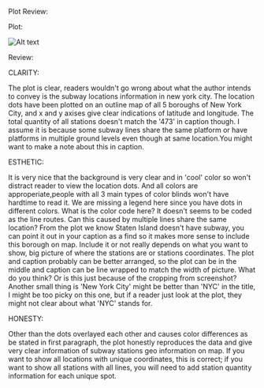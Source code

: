 Plot Review:


Plot:

![Alt text](Plot_mas1300.png)



Review:


CLARITY: 

The plot is clear, readers wouldn't go wrong about what the author intends to convey is the subway locations information in new york city. The location dots have been plotted on an outline map of all 5 boroughs of New York City, and x and y axises give clear indications of latitude and longitude. The total quantity of all stations doesn't match the '473' in caption though. I assume it is because some subway lines share the same platform or have platforms in multiple ground levels even though at same location.You might want to make a note about this in caption.

ESTHETIC:  

It is very nice that the background is very clear and in 'cool' color so won't distract reader to view the location dots. And all colors are approperiate,people with all 3 main types of color blinds won't have hardtime to read it.
We are missing a legend here since you have dots in different colors. What is the color code here? It doesn't seems to be coded as the line routes. Can this caused by multiple lines share the same location?
From the plot we know Staten Island doesn't have subway, you can point it out in your caption as a find so it makes more sense to include this borough on map. Include it or not really depends on what you want to show, big picture of where the stations are or stations coordinates.
The plot and caption probably can be better arranged, so the plot can be in the middle and caption can be line wrapped to match the width of picture. What do you think? Or is this just because of the cropping from screenshot? 
Another small thing is 'New York City' might be better than 'NYC' in the title, I might be too picky on this one, but if a reader just look at the plot, they might not clear about what 'NYC' stands for.

HONESTY: 

Other than the dots overlayed each other and causes color differences as be stated in first paragraph, the plot honestly reproduces the data and give very clear information of subway stations geo information on map. If you want to show all locations with unique coordinates, this is correct; if you want to show all stations with all lines, you will need to add station quantity information for each unique spot.

